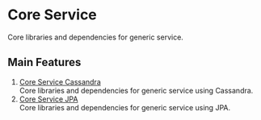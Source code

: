 # Core Service
Core libraries and dependencies for generic service.

## Main Features
1. [Core Service Cassandra](https://github.com/davidch93/core/tree/master/core-service/core-service-cassandra#core-service-cassandra)
   <br/>Core libraries and dependencies for generic service using Cassandra.
2. [Core Service JPA](https://github.com/davidch93/core/tree/master/core-service/core-service-jpa#core-service-jpa)
   <br/>Core libraries and dependencies for generic service using JPA.
